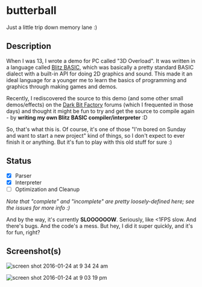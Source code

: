 # butterball

Just a little trip down memory lane :)

## Description

When I was 13, I wrote a demo for PC called "3D Overload". It was written in a language called [Blitz BASIC](https://en.wikipedia.org/wiki/Blitz_BASIC), which was basically a pretty standard BASIC dialect with a built-in API for doing 2D graphics and sound. This made it an ideal language for a younger me to learn the basics of programming and graphics through making games and demos.

Recently, I rediscovered the source to this demo (and some other small demos/effects) on the [Dark Bit Factory](http://www.dbfinteractive.com/forum/index.php?topic=4107.msg54994#msg54994) forums (which I frequented in those days) and thought it might be fun to try and get the source to compile again - by **writing my own Blitz BASIC compiler/interpreter** :D

So, that's what this is. Of course, it's one of those "I'm bored on Sunday and want to start a new project" kind of things, so I don't expect to ever finish it or anything. But it's fun to play with this old stuff for sure :)

## Status
- [X] Parser
- [X] Interpreter
- [ ] Optimization and Cleanup

_Note that "complete" and "incomplete" are pretty loosely-defined here; see the issues for more info :)_

And by the way, it's currently **SLOOOOOOW**. Seriously, like <1FPS slow. And there's bugs. And the code's a mess. But hey, I did it super quickly, and it's for fun, right?

## Screenshot(s)

![screen shot 2016-01-24 at 9 34 24 am](https://cloud.githubusercontent.com/assets/3166056/12537811/d80a303e-c27d-11e5-8c4c-0c3b365b9ecd.png)

![screen shot 2016-01-24 at 9 03 19 pm](https://cloud.githubusercontent.com/assets/3166056/12542892/0d90008e-c2de-11e5-964d-b3a32bda8bb5.png)
